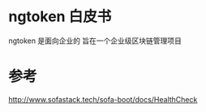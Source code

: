 # ngtoken 白皮书

ngtoken 是面向企业的 旨在一个企业级区块链管理项目






# 参考


http://www.sofastack.tech/sofa-boot/docs/HealthCheck